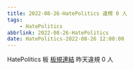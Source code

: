 ```yaml
---
title: 2022-08-26-HatePolitics 違規 0 人
tags:
    - HatePolitics
abbrlink: 2022-08-26-HatePolitics
date: HatePolitics-2022-08-26 12:00:00
---
```

HatePolitics 板 [板規連結](https://www.ptt.cc/bbs/HatePolitics/M.1617115262.A.D60.html)
昨天違規 0 人
